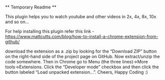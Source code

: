 ** Temporary Readme **


This plugin helps you to watch youtube and other videos in 2x, 4x, 8x, 10x and so on...

For help installing this plugin refer this link - https://www.mattcutts.com/blog/how-to-install-a-chrome-extension-from-github/

download the extension as a .zip by looking for the “Download ZIP” button on the right-hand side of the project page on GitHub. Now extract/unzip the code somewhere. Then in Chrome go to Menu (the three lines)->More tools->Extensions. Click the “Developer mode” checkbox and then click the button labeled “Load unpacked extension…”.
Cheers, Happy Coding :)

